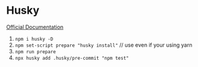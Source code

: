 # Husky

[Official Documentation](https://www.npmjs.com/package/husky)

1. `npm i husky -D`
2. `npm set-script prepare "husky install"` // use even if your using yarn
3. `npm run prepare`
4. `npx husky add .husky/pre-commit "npm test"`
